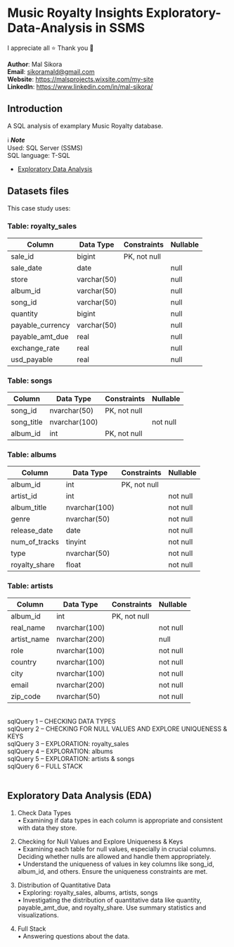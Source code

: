 # Music Royalty Insights Exploratory-Data-Analysis in SSMS

I appreciate all ⭐ 
Thank you 💙

**Author**: Mal Sikora <br />
**Email**: sikoramald@gmail.com <br />
**Website**: https://malsprojects.wixsite.com/my-site  <br />
**LinkedIn**: https://www.linkedin.com/in/mal-sikora/  <br />

## Introduction
A SQL analysis of examplary Music Royalty database. </br>

ℹ️ **_Note_** </br>
Used: SQL Server (SSMS) </br>
SQL language: T-SQL </br>
* [Exploratory Data Analysis](./EDA.md)

## Datasets files
This case study uses: 

### Table: royalty_sales
| Column            | Data Type         | Constraints  | Nullable |
|-------------------|-------------------|--------------|----------|
| sale_id           | bigint            | PK, not null |          |
| sale_date         | date              |              | null     |
| store             | varchar(50)       |              | null     |
| album_id          | varchar(50)       |              | null     |
| song_id           | varchar(50)       |              | null     |
| quantity          | bigint            |              | null     |
| payable_currency  | varchar(50)       |              | null     |
| payable_amt_due   | real              |              | null     |
| exchange_rate     | real              |              | null     |
| usd_payable       | real              |              | null     |

### Table: songs
| Column      | Data Type       | Constraints  | Nullable |
|-------------|-----------------|--------------|----------|
| song_id     | nvarchar(50)    | PK, not null |          |
| song_title  | nvarchar(100)   |              | not null |
| album_id    | int             | PK, not null |          |

### Table: albums
| Column         | Data Type  | Constraints  | Nullable |
|----------------|------------|--------------|----------|
| album_id       | int        | PK, not null |          |
| artist_id      | int        |              | not null |
| album_title    | nvarchar(100) |           | not null |
| genre          | nvarchar(50) |             | not null |
| release_date   | date       |              | not null |
| num_of_tracks  | tinyint     |              | not null |
| type           | nvarchar(50) |             | not null |
| royalty_share  | float      |              | not null |

### Table: artists
| Column        | Data Type   | Constraints  | Nullable |
|---------------|-------------|--------------|----------|
| album_id      | int         | PK, not null |          |
| real_name     | nvarchar(100) |            | not null |
| artist_name   | nvarchar(200) |            | null     |
| role          | nvarchar(100) |            | not null |
| country       | nvarchar(100) |            | not null |
| city          | nvarchar(100) |            | not null |
| email         | nvarchar(200) |            | not null |
| zip_code      | nvarchar(50)  |            | not null |

<br>
sqlQuery 1 – CHECKING DATA TYPES<br>
sqlQuery 2 – CHECKING FOR NULL VALUES AND EXPLORE UNIQUENESS & KEYS <br>
sqlQuery 3 – EXPLORATION: royalty_sales<br>
sqlQuery 4 – EXPLORATION: albums <br>
sqlQuery 5 – EXPLORATION: artists & songs <br>
sqlQuery 6 – FULL STACK <br><br>


## Exploratory Data Analysis (EDA)
1.	Check Data Types <br>
•	Examining if data types in each column is appropriate and consistent with data they store. <br>

2.	Checking for Null Values and Explore Uniqueness & Keys<br>
•	Examining each table for null values, especially in crucial columns. Deciding whether nulls are allowed and handle them appropriately.<br>
•	Understand the uniqueness of values in key columns like song_id, album_id, and others. Ensure the uniqueness constraints are met.<br>

3.	Distribution of Quantitative Data<br>
•	Exploring: royalty_sales, albums, artists, songs<br>
•	Investigating the distribution of quantitative data like quantity, payable_amt_due, and royalty_share. Use summary statistics and visualizations.<br>

4.	Full Stack <br>
•	Answering questions about the data. <br><br>


<!-- Used [datasets](./source_data/csv/) for this case study
- <strong> </strong>: amazon_2024_valentines_best_sellers.csv  -->

